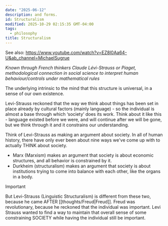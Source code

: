 ```yaml
---
date: "2025-06-12"
description: and forms.
id: Structuralism
modified: 2025-10-29 02:15:35 GMT-04:00
tags:
  - philosophy
title: Structuralism
---
```


See also: https://www.youtube.com/watch?v=EZ8l0Aa64-U&ab_channel=MichaelSugrue

_Known through French thinkers Claude Lévi-Strauss or Piaget, methodological connection in social science to interpret human behaviour/controls under mathematical rules_

The underlying intrinsic to the mind that this structure is universal, in a sense of our own existence.

Levi-Strauss reckoned that the way we think about things has been set in place already by cultural factors (mainly language) - so the individual is almost a base through which ‘society’ does its work. Think about it like this - language existed before we were, and will continue after we will be gone, but we think through it and it constrains our understanding.

Think of Levi-Strauss as making an argument about society. In all of human history, there have only ever been about nine ways we've come up with to actually THINK about society.

- Marx (Marxism) makes an argument that society is about economic structures, and all behavior is constrained by it.
- Durkheim (structuralism) makes an argument that society is about institutions trying to come into balance with each other, like the organs in a body.

> [!important]
>
> But Levi-Strauss (Linguistic Structuralism) is different from these two, because he came AFTER [[thoughts/Freud|Freud]]. Freud was revolutionary, because he reckoned that the individual was important. Levi Strauss
> wanted to find a way to maintain that overall sense of some constraining SOCIETY while having the individual still be important.
